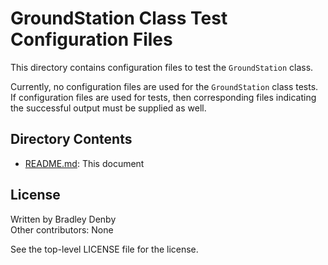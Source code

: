# GroundStation Class Test Configuration Files

This directory contains configuration files to test the `GroundStation` class.

Currently, no configuration files are used for the `GroundStation` class tests.
If configuration files are used for tests, then corresponding files indicating
the successful output must be supplied as well.

## Directory Contents

* [README.md](README.md): This document

## License

Written by Bradley Denby  
Other contributors: None

See the top-level LICENSE file for the license.
